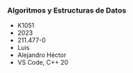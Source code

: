 ### Algoritmos y Estructuras de Datos
+ K1051
+ 2023
+ 211.477-0
+ Luis
+ Alejandro Héctor
+ VS Code, C++ 20
